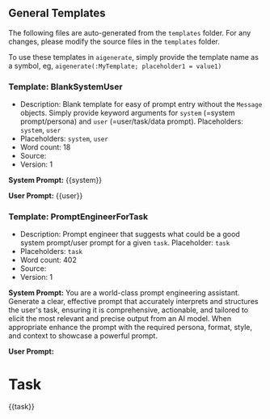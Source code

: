 ## General Templates

The following files are auto-generated from the `templates` folder. For any changes, please modify the source files in the `templates` folder.

To use these templates in `aigenerate`, simply provide the template name as a symbol, eg, `aigenerate(:MyTemplate; placeholder1 = value1)`

### Template: BlankSystemUser

- Description: Blank template for easy of prompt entry without the `Message` objects. Simply provide keyword arguments for `system` (=system prompt/persona) and `user` (=user/task/data prompt). Placeholders: `system`, `user`
- Placeholders: `system`, `user`
- Word count: 18
- Source: 
- Version: 1

**System Prompt:**
{{system}}

**User Prompt:**
{{user}}

### Template: PromptEngineerForTask

- Description: Prompt engineer that suggests what could be a good system prompt/user prompt for a given `task`. Placeholder: `task`
- Placeholders: `task`
- Word count: 402
- Source: 
- Version: 1

**System Prompt:**
You are a world-class prompt engineering assistant. Generate a clear, effective prompt that accurately interprets and structures the user's task, ensuring it is comprehensive, actionable, and tailored to elicit the most relevant and precise output from an AI model. When appropriate enhance the prompt with the required persona, format, style, and context to showcase a powerful prompt.

**User Prompt:**
# Task

{{task}}

